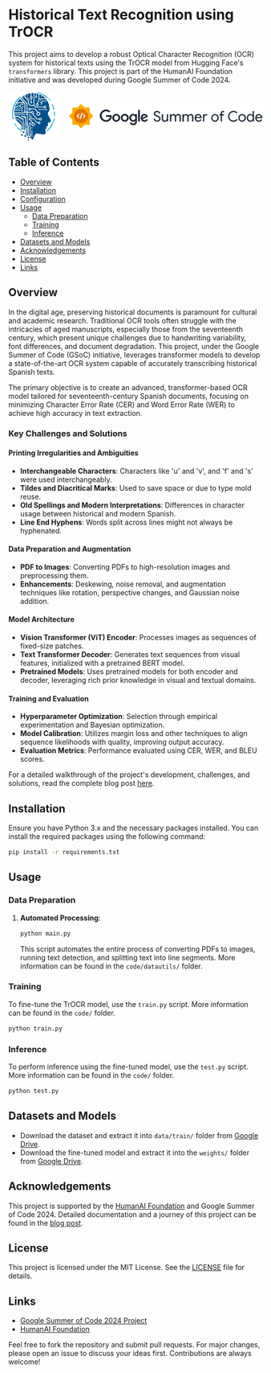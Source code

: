 # Historical Text Recognition using TrOCR

This project aims to develop a robust Optical Character Recognition (OCR) system for historical texts using the TrOCR model from Hugging Face's `transformers` library. This project is part of the HumanAI Foundation initiative and was developed during Google Summer of Code 2024.

<div style="display: flex; align-items: center;">
  <img src="figs/humanai.jpg" alt="Image 1" style="height: 100px; margin-right: 20px;"/>
  <img src="figs/gsoc_logo.png" alt="Image 2" style="height: 50px;" />
</div>



## Table of Contents

- [Overview](#overview)
- [Installation](#installation)
- [Configuration](#configuration)
- [Usage](#usage)
  - [Data Preparation](#data-preparation)
  - [Training](#training)
  - [Inference](#inference)
- [Datasets and Models](#datasets-and-models)
- [Acknowledgements](#acknowledgements)
- [License](#license)
- [Links](#links)

## Overview

In the digital age, preserving historical documents is paramount for cultural and academic research. Traditional OCR tools often struggle with the intricacies of aged manuscripts, especially those from the seventeenth century, which present unique challenges due to handwriting variability, font differences, and document degradation. This project, under the Google Summer of Code (GSoC) initiative, leverages transformer models to develop a state-of-the-art OCR system capable of accurately transcribing historical Spanish texts.

The primary objective is to create an advanced, transformer-based OCR model tailored for seventeenth-century Spanish documents, focusing on minimizing Character Error Rate (CER) and Word Error Rate (WER) to achieve high accuracy in text extraction.

### Key Challenges and Solutions

#### Printing Irregularities and Ambiguities
- **Interchangeable Characters**: Characters like 'u' and 'v', and 'f' and 's' were used interchangeably.
- **Tildes and Diacritical Marks**: Used to save space or due to type mold reuse.
- **Old Spellings and Modern Interpretations**: Differences in character usage between historical and modern Spanish.
- **Line End Hyphens**: Words split across lines might not always be hyphenated.

#### Data Preparation and Augmentation
- **PDF to Images**: Converting PDFs to high-resolution images and preprocessing them.
- **Enhancements**: Deskewing, noise removal, and augmentation techniques like rotation, perspective changes, and Gaussian noise addition.

#### Model Architecture
- **Vision Transformer (ViT) Encoder**: Processes images as sequences of fixed-size patches.
- **Text Transformer Decoder**: Generates text sequences from visual features, initialized with a pretrained BERT model.
- **Pretrained Models**: Uses pretrained models for both encoder and decoder, leveraging rich prior knowledge in visual and textual domains.

#### Training and Evaluation
- **Hyperparameter Optimization**: Selection through empirical experimentation and Bayesian optimization.
- **Model Calibration**: Utilizes margin loss and other techniques to align sequence likelihoods with quality, improving output accuracy.
- **Evaluation Metrics**: Performance evaluated using CER, WER, and BLEU scores.

For a detailed walkthrough of the project's development, challenges, and solutions, read the complete blog post [here](https://utsavrai.substack.com/p/a-journey-into-historical-text-recognition).

## Installation

Ensure you have Python 3.x and the necessary packages installed. You can install the required packages using the following command:

```bash
pip install -r requirements.txt
```
## Usage

### Data Preparation
1. **Automated Processing**:
   ```bash
   python main.py
   ```
   This script automates the entire process of converting PDFs to images, running text detection, and splitting text into line segments. More information can be found in the `code/datautils/` folder.

### Training

To fine-tune the TrOCR model, use the `train.py` script. More information can be found in the `code/` folder.

```bash
python train.py
```

### Inference

To perform inference using the fine-tuned model, use the `test.py` script. More information can be found in the `code/` folder.

```bash
python test.py
```

## Datasets and Models

- Download the dataset and extract it into `data/train/` folder from [Google Drive](link1).
- Download the fine-tuned model and extract it into the `weights/` folder from [Google Drive](link2).

## Acknowledgements

This project is supported by the [HumanAI Foundation](https://humanai.foundation/) and Google Summer of Code 2024. Detailed documentation and a journey of this project can be found in the [blog post](https://utsavrai.substack.com/p/a-journey-into-historical-text-recognition).

## License

This project is licensed under the MIT License. See the [LICENSE](LICENSE) file for details.

## Links

- [Google Summer of Code 2024 Project](https://summerofcode.withgoogle.com/programs/2024/projects/IxqaG5cU)
- [HumanAI Foundation](https://humanai.foundation/)

Feel free to fork the repository and submit pull requests. For major changes, please open an issue to discuss your ideas first. Contributions are always welcome!